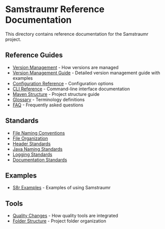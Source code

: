 # Samstraumr Reference Documentation

This directory contains reference documentation for the Samstraumr project.

## Reference Guides

- [Version Management](version-management.md) - How versions are managed
- [Version Management Guide](version-management-guide.md) - Detailed version management guide with examples
- [Configuration Reference](configuration-reference.md) - Configuration options
- [CLI Reference](cli-reference.md) - Command-line interface documentation
- [Maven Structure](maven-structure.md) - Project structure guide
- [Glossary](glossary.md) - Terminology definitions
- [FAQ](f-a-q.md) - Frequently asked questions

## Standards

- [File Naming Conventions](standards/FileNamingConventions.md)
- [File Organization](standards/FileOrganization.md)
- [Header Standards](standards/HeaderStandards.md)
- [Java Naming Standards](standards/JavaNamingStandards.md)
- [Logging Standards](standards/LoggingStandards.md)
- [Documentation Standards](standards/documentation-standards.md)

## Examples

- [S8r Examples](s8r-examples.md) - Examples of using Samstraumr

## Tools

- [Quality Changes](quality-changes.md) - How quality tools are integrated
- [Folder Structure](folder-structure.md) - Project folder organization